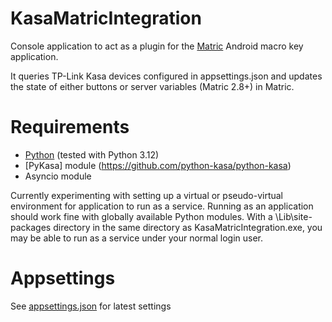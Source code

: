 # KasaMatricIntegration
Console application to act as a plugin for the [Matric](https://matricapp.com/) Android macro key application.

It queries TP-Link Kasa devices configured in appsettings.json and updates the state of either buttons or server variables (Matric 2.8+) in Matric.

# Requirements
- [Python](https://www.python.org/downloads/release/) (tested with Python 3.12)<br/>
- [PyKasa] module (https://github.com/python-kasa/python-kasa)<br/>
- Asyncio module

Currently experimenting with setting up a virtual or pseudo-virtual environment for application to run as a service. Running as an application should work fine with globally available Python modules. With a \Lib\site-packages directory in the same directory as KasaMatricIntegration.exe, you may be able to run as a service under your normal login user.

# Appsettings
See [appsettings.json](KasaIntegration/appsettings.json) for latest settings
